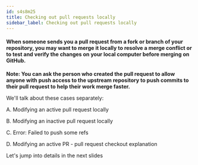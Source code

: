 ```yaml
---
id: s4s8m25
title: Checking out pull requests locally
sidebar_label: Checking out pull requests locally
---
```


#### When someone sends you a pull request from a fork or branch of your repository, you may want to merge it locally to resolve a merge conflict or to test and verify the changes on your local computer before merging on GitHub.

**Note: You can ask the person who created the pull request to allow anyone with push access to the upstream repository to push commits to their pull request to help their work merge faster.**

We'll talk about these cases separately:

A. Modifying an active pull request locally

B. Modifying an inactive pull request locally

C. Error: Failed to push some refs

D. Modifying an active PR - pull request checkout explanation

Let's jump into details in the next slides

<!--
https://help.github.com/en/articles/checking-out-pull-requests-locally#modifying-an-active-pull-request-locally -->
